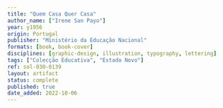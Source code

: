 ```yaml
---
title: "Quem Casa Quer Casa"
author_name: ["Irene San Payo"]
year: y1956
origin: Portugal
publisher: "Ministério da Educação Nacional"
formats: [book, book-cover]
disciplines: [graphic-design, illustration, typography, lettering]
tags: ["Colecção Educativa", "Estado Novo"]
ref: sol-030-0139
layout: artifact
status: complete
published: true
date_added: 2022-10-06
---
```

